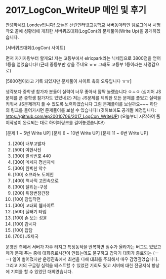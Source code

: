 ﻿# 2017_LogCon_WriteUP 메인 및 후기
안녕하세요 Londev입니다!
오늘은 선린인터넷고등학교 서버동아리인 팀로그에서 시행착오 끝에 성황리에 개최한 서버퀴즈대회(LogCon)의 문제풀이(Write Up)을 공개하겠습니다.


[서버퀴즈대회(LogCon) 사이트]

먼저 자기자랑부터 할게요!
저는 고등부에서 elricpark라는 닉네임으로 3800점을 얻어 1등을 얻었습니다! (근데 중등부만 상을 주네요 ㅠㅠ 그래도 고등부 1등이라는 사명감으로)


[5800점이라고 기록 되있지만 문제풀이 사이트 측의 오류입니다 ㅠㅠ]

생각보다 중학생 참가자 분들이 실력이 너무 좋아서 깜짝 놀랬습니다 ㅇㅅㅇ (심지어 JS문제를 푼 중학생 참가자도 있었네요)
저는 JS문제를 제외한 모든 문제를 풀었고 실력을 키워서 JS문제까지 풀 수 있도록 노력하겠습니다
그럼 문제풀이를 보실까요~~~
하단의 링크를 들어가시면 문제풀이를 보실 수 있습니다!
(깃허브에도 공개될 예정입니다: https://github.com/ep20010706/2017_LogCon_WriteUP)
(오늘부터 시작하여 풀이작성이 완료되는 대로 하이퍼링크를 걸어놓겠습니다!)

[문제 1 ~ 5번 Write UP]
[문제 6 ~ 10번 Write UP]
[문제 11 ~ 6번 Write UP]

1. [200] 내부고발자
2. [500] 야한사진
3. [300] 열쇠번호 440
4. [300] 메세지 정신지배
5. [300] 완벽한 악수
6. [100] 소프라노 도메인
7. [400] 역사적 고전속으로
8. [300] 달리는-구성
9. [200] 위장변장간장
10. [100] 잠입작전
11. [300] 고대의 웹사이트
12. [500] 질빼기 타입
13. [100] 손 보는 성윤
14. [100] 감시자
15. [100] 잡담
16. [700] JS제국

운영진 측에서 서버가 자주 터지고 특정동작을 반복하면 점수가 올라가는 버그도 있었고 제가 문제 푸는 중에 대회종료시간이 안됬는데도 불구하고 갑자기 대회가 종료되는 (ㅡㅡ) 일이 벌어졌지만 운영진측에서 최선을 다해 대회를 주최해서 매우 감명깊었습니다.
그리고 저의 구글링 실력을 테스트할 수 있었던 기회도 됬고 서버에 대한 전공지식 향상에 기여를 할 수 있었던 대회였습니다.